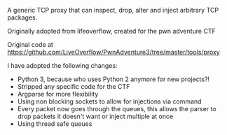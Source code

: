 A generic TCP proxy that can inspect, drop, alter and inject arbitrary TCP packages.

Originally adopted from lifeoverflow, created for the pwn adventure CTF

Original code at
https://github.com/LiveOverflow/PwnAdventure3/tree/master/tools/proxy

I have adopted the following changes:

- Python 3, because who uses Python 2 anymore for new projects?!
- Stripped any specific code for the CTF
- Argparse for more flexibility
- Using non blocking sockets to allow for injections via command
- Every packet now goes through the queues, this allows the parser to drop packets it doesn't want or inject multiple at once
- Using thread safe queues

